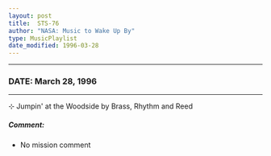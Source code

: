```yaml
---
layout: post
title:  STS-76
author: "NASA: Music to Wake Up By"
type: MusicPlaylist
date_modified: 1996-03-28
---
```


----
### DATE: March 28, 1996
----
⊹ Jumpin' at the Woodside by Brass, Rhythm and Reed

##### Comment:
* No mission comment
